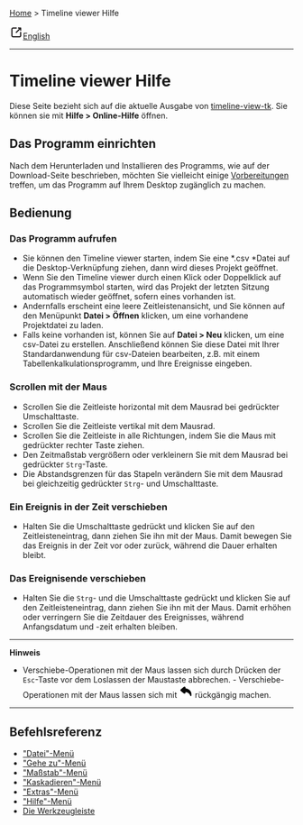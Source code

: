 [Home](..) > Timeline viewer Hilfe

![external-link](images/external-link.png)[English](https://peter88213.github.io/timeline-view-tk/help/)

---

# Timeline viewer Hilfe

Diese Seite bezieht sich auf die aktuelle Ausgabe von 
[timeline-view-tk](https://github.com/peter88213/timeline-view-tk/). 
Sie können sie mit **Hilfe > Online-Hilfe** öffnen.


## Das Programm einrichten 

Nach dem Herunterladen und Installieren des Programms, wie auf der Download-Seite 
beschrieben, möchten Sie vielleicht einige [Vorbereitungen](preparations.md) treffen, 
um das Programm auf Ihrem Desktop zugänglich zu machen. 
 

## Bedienung

### Das Programm aufrufen

- Sie können den Timeline viewer starten, indem Sie eine *.csv *Datei 
  auf die Desktop-Verknüpfung ziehen, dann wird dieses Projekt geöffnet. 
- Wenn Sie den Timeline viewer durch einen Klick oder Doppelklick auf das
  Programmsymbol starten, wird das Projekt der letzten Sitzung automatisch wieder geöffnet, 
  sofern eines vorhanden ist.
- Andernfalls erscheint eine leere Zeitleistenansicht, und Sie können auf den Menüpunkt 
  **Datei > Öffnen** klicken, um eine vorhandene Projektdatei zu laden. 
- Falls keine vorhanden ist, können Sie auf **Datei > Neu** klicken, um eine
  csv-Datei zu erstellen. 
  Anschließend können Sie diese Datei mit Ihrer Standardanwendung für csv-Dateien bearbeiten, 
  z.B. mit einem Tabellenkalkulationsprogramm, und Ihre Ereignisse eingeben.  


### Scrollen mit der Maus

-   Scrollen Sie die Zeitleiste horizontal mit dem Mausrad bei
    gedrückter Umschalttaste.
-   Scrollen Sie die Zeitleiste vertikal mit dem Mausrad.
-   Scrollen Sie die Zeitleiste in alle Richtungen, indem Sie die Maus
    mit gedrückter rechter Taste ziehen.
-   Den Zeitmaßstab vergrößern oder verkleinern Sie mit dem Mausrad bei
    gedrückter `Strg`-Taste.
-   Die Abstandsgrenzen für das Stapeln verändern Sie mit dem Mausrad
    bei gleichzeitig gedrückter `Strg`- und Umschalttaste.


### Ein Ereignis in der Zeit verschieben

-   Halten Sie die Umschalttaste gedrückt und klicken Sie auf den
    Zeitleisteneintrag, dann ziehen Sie ihn mit der Maus. Damit bewegen
    Sie das Ereignis in der Zeit vor oder zurück, während die Dauer
    erhalten bleibt.

### Das Ereignisende verschieben

-   Halten Sie die `Strg`- und die Umschalttaste gedrückt und klicken
    Sie auf den Zeitleisteneintrag, dann ziehen Sie ihn mit der Maus.
    Damit erhöhen oder verringern Sie die Zeitdauer des Ereignisses,
    während Anfangsdatum und -zeit erhalten bleiben.

---

**Hinweis** 

- Verschiebe-Operationen mit der Maus lassen sich durch Drücken der
`Esc`-Taste vor dem Loslassen der Maustaste abbrechen. -
Verschiebe-Operationen mit der Maus lassen sich mit
![undo](images/undo.png) rückgängig machen.

---

## Befehlsreferenz

- ["Datei"-Menü](file_menu.md)
- ["Gehe zu"-Menü](go_to_menu.md)
- ["Maßstab"-Menü](scale_menu.md)
- ["Kaskadieren"-Menü](cascading_menu.md)
- ["Extras"-Menü](tools_menu.md)
- ["Hilfe"-Menü](help_menu.md)
- [Die Werkzeugleiste](toolbar.md) 



